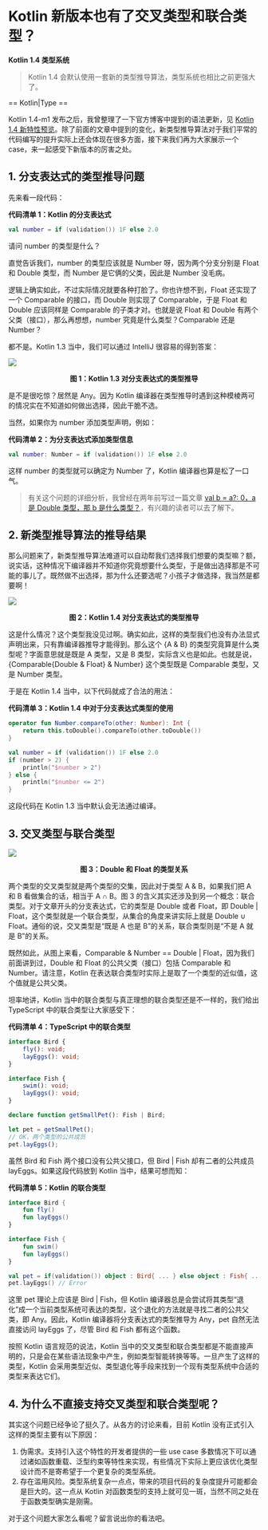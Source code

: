 # Kotlin 新版本也有了交叉类型和联合类型？

**Kotlin 1.4 类型系统**

> Kotlin 1.4 会默认使用一套新的类型推导算法，类型系统也相比之前更强大了。

== Kotlin|Type ==

Kotlin 1.4-m1 发布之后，我曾整理了一下官方博客中提到的语法更新，见 [Kotlin 1.4 新特性预览](https://www.bennyhuo.com/2020/03/26/kotlin-1.4-preview/)。除了前面的文章中提到的变化，新类型推导算法对于我们平常的代码编写的提升实际上还会体现在很多方面，接下来我们再为大家展示一个 case，来一起感受下新版本的厉害之处。

## 1. 分支表达式的类型推导问题

先来看一段代码：

**代码清单 1：Kotlin 的分支表达式**

```kotlin
val number = if (validation()) 1F else 2.0
```

请问 number 的类型是什么？

直觉告诉我们，number 的类型应该就是 Number 呀，因为两个分支分别是 Float 和 Double 类型，而 Number 是它俩的父类，因此是 Number 没毛病。

逻辑上确实如此，不过实际情况就要各种打脸了。你也许想不到，Float 还实现了一个 Comparable<Float> 的接口，而 Double 则实现了 Comparable<Double>，于是 Float 和 Double 应该同样是 Comparable 的子类才对。也就是说 Float 和 Double 有两个父类（接口），那么再想想，number 究竟是什么类型？Comparable 还是 Number？

都不是。Kotlin 1.3 当中，我们可以通过 IntelliJ 很容易的得到答案：

![](https://kotlinblog-1251218094.costj.myqcloud.com/9e300468-a645-433d-ae41-60b3eaa97f5a/media/2020-04-06-16-13-42.png)

**<center>图 1：Kotlin 1.3 对分支表达式的类型推导</center>**

是不是很吃惊？居然是 Any。因为 Kotlin 编译器在类型推导时遇到这种模棱两可的情况实在不知道如何做出选择，因此干脆不选。

当然，如果你为 number 添加类型声明，例如：

**代码清单 2：为分支表达式添加类型信息**

```kotlin
val number: Number = if (validation()) 1F else 2.0
```

这样 number 的类型就可以确定为 Number 了，Kotlin 编译器也算是松了一口气。

> 有关这个问题的详细分析，我曾经在两年前写过一篇文章 [val b = a?: 0，a 是 Double 类型，那 b 是什么类型？](https://mp.weixin.qq.com/s?__biz=MzIzMTYzOTYzNA==&mid=2247484051&idx=1&sn=4676580d88e9751df9a5ae192fd8d0da&chksm=e8a05daedfd7d4b8d7b7cc9201f287ba3f3206ddba246266c450c02d821959b99344e4cbf42c&token=482430266&lang=zh_CN#rd)，有兴趣的读者可以去了解下。

## 2. 新类型推导算法的推导结果

那么问题来了，新类型推导算法难道可以自动帮我们选择我们想要的类型嘛？额，说实话，这种情况下编译器并不知道你究竟想要什么类型，于是做出选择那是不可能的事儿了。既然做不出选择，那为什么还要选呢？小孩子才做选择，我当然是都要啊！


![](https://kotlinblog-1251218094.costj.myqcloud.com/9e300468-a645-433d-ae41-60b3eaa97f5a/media/2020-04-06-16-26-20.png)

**<center>图 2：Kotlin 1.4 对分支表达式的类型推导</center>**

这是什么情况？这个类型我没见过啊。确实如此，这样的类型我们也没有办法显式声明出来，只有靠编译器推导才能得到。那么这个 {A & B} 的类型究竟算是什么类型呢？字面意思就是既是 A 类型，又是 B 类型，实际含义也是如此。也就是说，{Comparable{Double & Float} & Number} 这个类型既是 Comparable 类型，又是 Number 类型。

于是在 Kotlin 1.4 当中，以下代码就成了合法的用法：

**代码清单 3：Kotlin 1.4 中对于分支表达式类型的使用**

```kotlin
operator fun Number.compareTo(other: Number): Int {
    return this.toDouble().compareTo(other.toDouble())
}

val number = if (validation()) 1F else 2.0
if (number > 2) {
    println("$number > 2")
} else {
    println("$number <= 2")
}
```

这段代码在 Kotlin 1.3 当中默认会无法通过编译。

## 3. 交叉类型与联合类型

![](https://kotlinblog-1251218094.costj.myqcloud.com/9e300468-a645-433d-ae41-60b3eaa97f5a/media/2020-04-06-16-49-34.png)

**<center>图 3：Double 和 Float 的类型关系</center>**

两个类型的交叉类型就是两个类型的交集，因此对于类型 A & B，如果我们把 A 和 B 看做集合的话，相当于 A ∩ B。图 3 的含义其实还涉及到另一个概念：联合类型。对于文章开头的分支表达式，它的类型是 Double 或者 Float，即 Double | Float，这个类型就是一个联合类型，从集合的角度来讲实际上就是 Double ∪ Float。通俗的说，交叉类型是“既是 A 也是 B”的关系，联合类型则是“不是 A 就是 B”的关系。

既然如此，从图上来看，Comparable & Number == Double | Float，因为我们前面讲到过，Double 和 Float 的公共父类（接口）包括 Comparable 和 Number。请注意，Kotlin 在表达联合类型时实际上是取了一个类型的近似值，这个值就是公共父类。

坦率地讲，Kotlin 当中的联合类型与真正理想的联合类型还是不一样的，我们给出 TypeScript 中的联合类型让大家感受下：

**代码清单 4：TypeScript 中的联合类型**

```typescript
interface Bird {
    fly(): void;
    layEggs(): void;
}

interface Fish {
    swim(): void;
    layEggs(): void;
}

declare function getSmallPet(): Fish | Bird;

let pet = getSmallPet();
// OK，两个类型的公共成员
pet.layEggs();
```

虽然 Bird 和 Fish 两个接口没有公共父接口，但 Bird | Fish 却有二者的公共成员 layEggs。如果这段代码放到 Kotlin 当中，结果可想而知：

**代码清单 5：Kotlin 的联合类型**

```kotlin
interface Bird {
    fun fly()
    fun layEggs()
}

interface Fish {
    fun swim()
    fun layEggs()
}

val pet = if(validation()) object : Bird{ ... } else object : Fish{ ... }
pet.layEggs() // Error
```

这里 pet 理论上应该是 Bird | Fish，但 Kotlin 编译器总是会尝试将其类型“退化”成一个当前类型系统可表达的类型，这个退化的方法就是寻找二者的公共父类，即 Any。因此，Kotlin 编译器将分支表达式的类型推导为 Any，pet 自然无法直接访问 layEggs 了，尽管 Bird 和 Fish 都有这个函数。

按照 Kotlin 语言规范的说法，Kotlin 当中的交叉类型和联合类型都是不能直接声明的，只是会在某些语法现象中产生，例如类型智能转换等等。一旦产生了这样的类型，Kotlin 会采用类型近似、类型退化等手段来找到一个现有类型系统中合适的类型来表达它们。

## 4. 为什么不直接支持交叉类型和联合类型呢？

其实这个问题已经争论了挺久了。从各方的讨论来看，目前 Kotlin 没有正式引入这样的类型主要有以下原因：

1. 伪需求。支持引入这个特性的开发者提供的一些 use case 多数情况下可以通过诸如函数重载、泛型约束等特性来实现，有些情况下实际上更应该优化类型设计而不是寄希望于一个更复杂的类型系统。
2. 存在滥用风险。类型系统复杂一点点，带来的项目代码的复杂度提升可能都会是巨大的。这一点从 Kotlin 对函数类型的支持上就可见一斑，当然不同之处在于函数类型确实是刚需。

对于这个问题大家怎么看呢？留言说出你的看法吧。